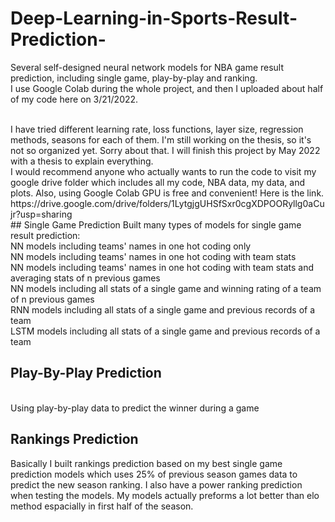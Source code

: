 # Deep-Learning-in-Sports-Result-Prediction-
Several self-designed neural network models for NBA game result prediction, including single game, play-by-play and ranking.
<br />
I use Google Colab during the whole project, and then I uploaded about half of my code here on 3/21/2022.

<br />
I have tried different learning rate, loss functions, layer size, regression methods, seasons for each of them. 
I'm still working on the thesis, so it's not so organized yet. Sorry about that. I will finish this project by May 2022 with a thesis to explain everything.
<br />
I would recommend anyone who actually wants to run the code to visit my google drive folder which includes all my code, NBA data, my data, and plots. Also, using Google Colab GPU is free and convenient! 
Here is the link. https://drive.google.com/drive/folders/1LytgjgUHSfSxr0cgXDPOORyllg0aCujr?usp=sharing

<br />
## Single Game Prediction
Built many types of models for single game result prediction:
<br />
NN models including teams' names in one hot coding only
<br />
NN models including teams' names in one hot coding with team stats
<br />
NN models including teams' names in one hot coding with team stats and averaging stats of n previous games
<br />
NN models including all stats of a single game and winning rating of a team of n previous games
<br />
RNN models including all stats of a single game and previous records of a team
<br />
LSTM models including all stats of a single game and previous records of a team
<br />

## Play-By-Play Prediction
<br />
Using play-by-play data to predict the winner during a game

## Rankings Prediction
Basically I built rankings prediction based on my best single game prediction models which uses 25% of previous season games data to predict the new season ranking. I also have a power ranking prediction when testing the models. My models actually preforms a lot better than elo method espacially in first half of the season.
